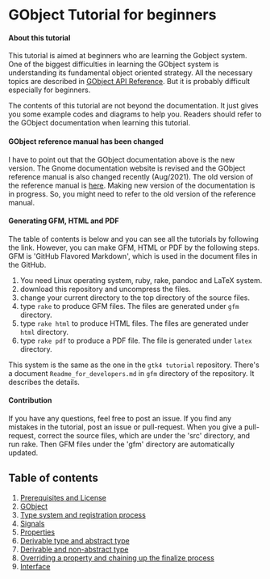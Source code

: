 # GObject Tutorial for beginners

#### About this tutorial

This tutorial is aimed at beginners who are learning the Gobject system.
One of the biggest difficulties in learning the GObject system is understanding its fundamental object oriented strategy.
All the necessary topics are described in [GObject API Reference](https://docs.gtk.org/gobject/).
But it is probably difficult especially for beginners.

The contents of this tutorial are not beyond the documentation.
It just gives you some example codes and diagrams to help you.
Readers should refer to the GObject documentation when learning this tutorial.

#### GObject reference manual has been changed

I have to point out that the GObject documentation above is the new version.
The Gnome documentation website is revised and the GObject reference manual is also changed recently (Aug/2021).
The old version of the reference manual is [here](https://developer-old.gnome.org/gobject/stable/).
Making new version of the documentation is in progress.
So, you might need to refer to the old version of the reference manual.

#### Generating GFM, HTML and PDF

The table of contents is below and you can see all the tutorials by following the link.
However, you can make GFM, HTML or PDF by the following steps.
GFM is 'GitHub Flavored Markdown', which is used in the document files in the GitHub. 

1. You need Linux operating system, ruby, rake, pandoc and LaTeX system.
2. download this repository and uncompress the files.
3. change your current directory to the top directory of the source files.
4. type `rake` to produce GFM files. The files are generated under `gfm` directory.
5. type `rake html` to produce HTML files. The files are generated under `html` directory.
6. type `rake pdf` to produce a PDF file. The file is generated under `latex` directory.

This system is the same as the one in the `gtk4 tutorial` repository.
There's a document `Readme_for_developers.md` in `gfm` directory of the repository.
It describes the details.

#### Contribution

If you have any questions, feel free to post an issue.
If you find any mistakes in the tutorial, post an issue or pull-request.
When you give a pull-request, correct the source files, which are under the 'src' directory, and run rake.
Then GFM files under the 'gfm' directory are automatically updated.

## Table of contents

1. [Prerequisites and License](gfm/sec1.md)
1. [GObject](gfm/sec2.md)
1. [Type system and registration process](gfm/sec3.md)
1. [Signals](gfm/sec4.md)
1. [Properties](gfm/sec5.md)
1. [Derivable type and abstract type](gfm/sec6.md)
1. [Derivable and non-abstract type](gfm/sec7.md)
1. [Overriding a property and chaining up the finalize process](gfm/sec8.md)
1. [Interface](gfm/sec9.md)
